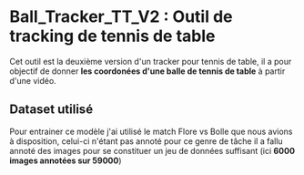 
<h1>Ball_Tracker_TT_V2 : Outil de tracking de tennis de table</h1>

Cet outil est la deuxième version d'un tracker pour tennis de table, il a pour objectif de donner <b>les coordonées d'une balle de tennis de table</b> à partir d'une vidéo. 

<h2>Dataset utilisé</h2>

Pour entrainer ce modèle j'ai utilisé le match Flore vs Bolle que nous avions à disposition, celui-ci n'étant pas annoté pour ce genre de tâche il a fallu annoté des images pour se constituer un jeu de données suffisant (ici <b>6000 images annotées sur 59000</b>)
